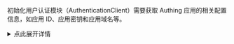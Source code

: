 初始化用户认证模块（AuthenticationClient）需要获取 Authing 应用的相关配置信息，如应用 ID、应用密钥和应用域名等。

<details>
<summary>点此展开详情</summary>

首先你需要在 [Authing 控制台](https://console.authing.cn) 创建一个 **标准 Web 应用** 或者 **后端应用**：

![](~@imagesZhCn/reference/create-app-for-sdk.jpg)

创建完成之后，你可以在此应用的**应用详情**页面中获取到相关信息。下面是你会经常使用到的几个配置项：

- 应用 ID（App ID）：应用的唯一标志。
- 应用密钥（App Secret）：用于验证客户端请求的合法性。
- 应用域名（App Host）：应用域名，如 https://example.authing.cn 。注意：Host 地址为示例样式，不同版本用户池的应用 Host 地址样式有所差异，实际地址以 自建应用->应用配置->认证配置 下 `认证地址 `字段为准。
- 登录回调 URL（Redirect Uri）：当用户使用 Authing 的托管登录页进行认证，认证完成之后，会通过浏览器 `302` 重定向回调到此地址。可以配置多个地址，发起登录时可以选择任意一个。
- 退出登录回调 URL（Logout Redirect Uri）：当用户在浏览器端退出登录时，可以通过浏览器 `302` 重定向回调到此地址。可以配置多个地址，发起退出登录时可以选择任意一个。
- 换取 token 身份验证方式（Token Endpoint Auth Method）：调用 OIDC 获取 Token 接口或者 Signin 接口时客户端需要提供的校验方式。
- 检验 token 身份验证方式（Introspection Endpoint Auth Method）：调用 OIDC 校验 Token 合法性时客户端需要提供的校验方式。
- 撤回 token 身份验证方式（Revoke Endpoint Auth Method）：调用 OIDC 校验 Token 合法性时客户端需要提供的校验方式。

</details>
